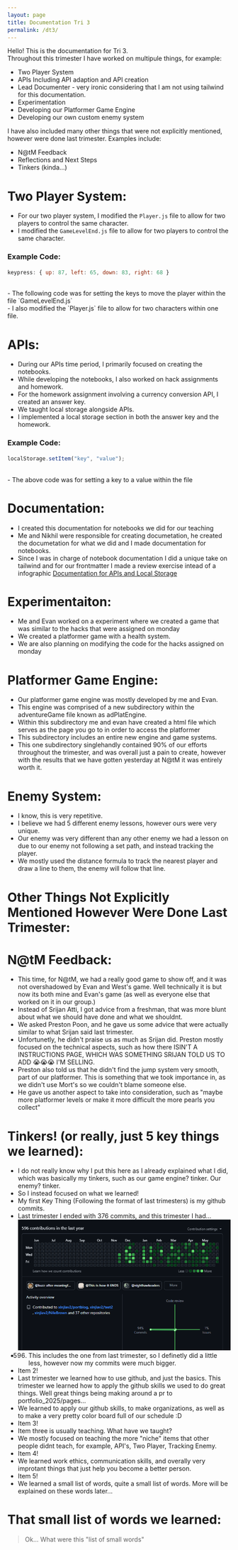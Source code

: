 ```yaml
---
layout: page
title: Documentation Tri 3
permalink: /dt3/
---
```


Hello! This is the documentation for Tri 3. <br>
Throughout this trimester I have worked on multipule things, for example: <br>
 - Two Player System <br>
 - APIs Including API adaption and API creation <br>
 - Lead Documenter - very ironic considering that I am not using tailwind for this documentation. <br>
 - Experimentation <br>
 - Developing our Platformer Game Engine <br>
 - Developing our own custom enemy system <br>

I have also included many other things that were not explicitly mentioned, however were done last trimester. Examples include: <br>
 - N@tM Feedback <br>
 - Reflections and Next Steps <br>
 - Tinkers (kinda...) <br>

# Two Player System: <br>
 - For our two player system, I modified the `Player.js` file to allow for two players to control the same character. 
 - I modified the `GameLevelEnd.js` file to allow for two players to control the same character. <br>
### Example Code: <br>
```javascript
keypress: { up: 87, left: 65, down: 83, right: 68 }
```
<br>
 - The following code was for setting the keys to move the player within the file `GameLevelEnd.js` <br>
 - I also modified the `Player.js` file to allow for two characters within one file. <br>

# APIs: <br>
 - During our APIs time period, I primarily focused on creating the notebooks.<br>
 - While developing the notebooks, I also worked on hack assignments and homework.<br>
 - For the homework assignment involving a currency conversion API, I created an answer key.<br>
 - We taught local storage alongside APIs.<br>
 - I implemented a local storage section in both the answer key and the homework.<br>
### Example Code:
```javascript
localStorage.setItem("key", "value");
```
<br>
 - The above code was for setting a key to a value within the file <br>

# Documentation: <br>
 - I created this documentation for notebooks we did for our teaching <br>
 - Me and Nikhil were responsible for creating documetation, he created the documetation for what we did and I made documentation for notebooks. <br>
 - Since I was in charge of notebook documentation I did a unique take on tailwind and for our frontmatter I made a review exercise intead of a infographic
[Documentation for APIs and Local Storage](https://nighthawkcoders.github.io/portfolio_2025/csse/2025/04/24/CSSENOTEBOOKSDOCUMENTATION.html)

# Experimentaiton: <br>
 - Me and Evan worked on a experiment where we created a game that was similar to the hacks that were assigned on monday <br>
 - We created a platformer game with a health system. <br>
 - We are also planning on modifying the code for the hacks assigned on monday <br>

# Platformer Game Engine: <br>
 - Our platformer game engine was mostly developed by me and Evan. <br>
 - This engine was comprised of a new subdirectory within the adventureGame file known as adPlatEngine. <br>
 - Within this subdirectory me and evan have created a html file which serves as the page you go to in order to access the platformer <br>
 - This subdirectory includes an entire new engine and game systems. <br>
 - This one subdirectory singlehandly contained 90% of our efforts throughout the trimester, and was overall just a pain to create, however with the results that we have gotten yesterday at N@tM it was entirely worth it. <br>

# Enemy System: <br>
 - I know, this is very repetitive. <br>
 - I believe we had 5 different enemy lessons, however ours were very unique. <br>
 - Our enemy was very different than any other enemy we had a lesson on due to our enemy not following a set path, and instead tracking the player. <br>
 - We mostly used the distance formula to track the nearest player and draw a line to them, the enemy will follow that line. <br>

# Other Things Not Explicitly Mentioned However Were Done Last Trimester: <br>

# N@tM Feedback: <br>
 - This time, for N@tM, we had a really good game to show off, and it was not overshadowed by Evan and West's game. Well technically it is but now its both mine and Evan's game (as well as everyone else that worked on it in our group.) <br>
 - Instead of Srijan Atti, I got advice from a freshman, that was more blunt about what we should have done and what we shouldnt. <br>
 - We asked Preston Poon, and he gave us some advice that were actually similar to what Srijan said last trimester. <br>
 - Unfortunetly, he didn't praise us as much as Srijan did. Preston mostly focused on the technical aspects, such as how there ISIN'T A INSTRUCTIONS PAGE, WHICH WAS SOMETHING SRIJAN TOLD US TO ADD 😭😭😭 I'M SELLING. <br>
 - Preston also told us that he didn't find the jump system very smooth, part of our platformer. This is something that we took importance in, as we didn't use Mort's so we couldn't blame someone else. <br>
 - He gave us another aspect to take into consideration, such as "maybe more platformer levels or make it more difficult the more pearls you collect" <br>

# Tinkers! (or really, just 5 key things we learned): <br>
 - I do not really know why I put this here as I already explained what I did, which was basically my tinkers, such as our game engine? tinker. Our enemy? tinker.<br>
 - So I instead focused on what we learned!<br>
 - My first Key Thing (Following the format of last trimesters) is my github commits. <br>
 - Last trimester I ended with 376 commits, and this trimester I had... <br>
 ![very alt texting](comit2.png)
 - 596. This includes the one from last trimester, so I definetly did a little less, however now my commits were much bigger. <br>
 - Item 2! <br>
 - Last trimester we learned how to use github, and just the basics. This trimester we learned how to apply the github skills we used to do great things. Well great things being making around a pr to portfolio_2025/pages... <br>
 - We learned to apply our github skills, to make organizations, as well as to make a very pretty color board full of our schedule :D <br>
 - Item 3! <br>
 - Item three is usually teaching. What have we taught? <br>
 - We mostly focused on teaching the more "niche" items that other people didnt teach, for example, API's, Two Player, Tracking Enemy. <br>
 - Item 4! <br>
 - We learned work ethics, communication skills, and overally very improtant things that just help you become a better person. <br>
 - Item 5! <br>
 - We learned a small list of words, quite a small list of words. More will be explained on these words later... <br>

# That small list of words we learned: <br>
> Ok... What were this "list of small words"